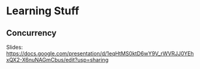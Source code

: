 # Learning Stuff

## Concurrency

Slides: https://docs.google.com/presentation/d/1eqHtMS0ktD6wY9V_rWVRJJ0YEhxQX2-X6nuNAGmCbus/edit?usp=sharing